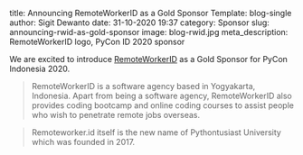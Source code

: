 title: Announcing RemoteWorkerID as a Gold Sponsor
Template: blog-single
author: Sigit Dewanto
date: 31-10-2020 19:37
category: Sponsor
slug: announcing-rwid-as-gold-sponsor
image: blog-rwid.jpg
meta_description: RemoteWorkerID logo, PyCon ID 2020 sponsor

We are excited to introduce [RemoteWorkerID](https://remoteworker.id/) as a Gold Sponsor for PyCon Indonesia 2020.

>RemoteWorkerID is a software agency based in Yogyakarta, Indonesia. Apart from being a software agency, RemoteWorkerID also provides coding bootcamp and online coding courses to assist people who wish to penetrate remote jobs overseas.

>Remoteworker.id itself is the new name of Pythontusiast University which was founded in 2017.
